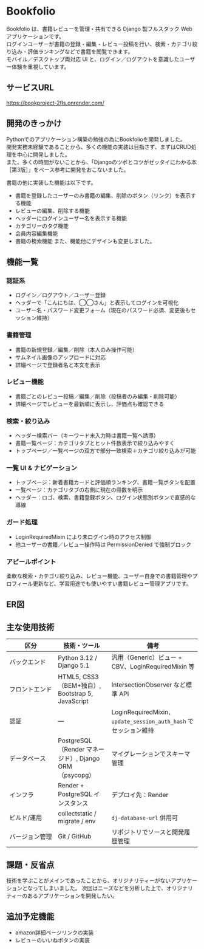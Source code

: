 <h1>Bookfolio</h1>
<p>
Bookfolio は、書籍レビューを管理・共有できる Django 製フルスタック Web アプリケーションです。<br>
ログインユーザーが書籍の登録・編集・レビュー投稿を行い、検索・カテゴリ絞り込み・評価ランキングなどで書籍を閲覧できます。<br>
モバイル／デスクトップ両対応 UI と、ログイン／ログアウトを意識したユーザー体験を重視しています。
</p>
</p>
<h2>サービスURL</h2>
<a href="https://bookproject-2fls.onrender.com/">https://bookproject-2fls.onrender.com/</a>
<h2>開発のきっかけ</h2>
<p>
Pythonでのアプリケーション構築の勉強の為にBookfolioを開発しました。<br>
開発実務未経験であることから、多くの機能の実装は目指さず、まずはCRUD処理を中心に開発しました。<br>
また、多くの時間がないことから、「Djangoのツボとコツがゼッタイにわかる本［第3版］」をベース参考に開発をおこないました。
</p>
書籍の他に実装した機能は以下です。
<ul>
<li>書籍を登録したユーザーのみ書籍の編集、削除のボタン（リンク）を表示する機能</li>
<li>レビューの編集、削除する機能</li>
<li>ヘッダーにログインユーザー名を表示する機能</li>
<li>カテゴリーのタグ機能</li>
<li>会員内容編集機能</li>
<li>書籍の検索機能
また、機能他にデザインも変更しました。
</ul>
<h2>機能一覧</h2>
<h3>認証系</h3>
<ul>
  <li>ログイン／ログアウト／ユーザー登録</li>
  <li>ヘッダーで「こんにちは、◯◯さん」と表示してログインを可視化</li>
  <li>ユーザー名・パスワード変更フォーム（現在のパスワード必須、変更後もセッション維持）</li>
</ul>
<h3>書籍管理</h3>
<ul>
  <li>書籍の新規登録／編集／削除（本人のみ操作可能）</li>
  <li>サムネイル画像のアップロードに対応</li>
  <li>詳細ページで登録者名と本文を表示</li>
</ul>
<h3>レビュー機能</h3>
<ul>
  <li>書籍ごとのレビュー投稿／編集／削除（投稿者のみ編集・削除可能）</li>
  <li>詳細ページでレビューを最新順に表示し、評価点も確認できる</li>
</ul>
<h3>検索・絞り込み</h3>
<ul>
  <li>ヘッダー検索バー（キーワード未入力時は書籍一覧へ誘導）</li>
  <li>書籍一覧ページ：カテゴリタブとヒット件数表示で絞り込みやすく</li>
  <li>トップページ／一覧ページの双方で部分一致検索＋カテゴリ絞り込みが可能</li>
</ul>
<h3>一覧 UI &amp; ナビゲーション</h3>
<ul>
  <li>トップページ：新着書籍カードと評価順ランキング、書籍一覧ボタンを配置</li>
  <li>一覧ページ：カテゴリタブの右側に現在の冊数を明示</li>
  <li>ヘッダー：ロゴ、検索、書籍登録ボタン、ログイン状態別ボタンで直感的な導線</li>
</ul>
<h3>ガード処理</h3>
<ul>
  <li>LoginRequiredMixin により未ログイン時のアクセス制御</li>
  <li>他ユーザーの書籍／レビュー操作時は PermissionDenied で強制ブロック</li>
</ul>

<h3>アピールポイント</h3>
<p>
  柔軟な検索・カテゴリ絞り込み、レビュー機能、ユーザー自身での書籍管理やプロフィール更新など、学習用途でも使いやすい書籍レビュー管理アプリです。
</p>
<h2>ER図</h2>
<h2>主な使用技術</h2>

| 区分 | 技術・ツール| 備考 |
|---|---|---|
| バ&#8288;ッ&#8288;ク&#8288;エ&#8288;ン&#8288;ド | Python 3.12 / Django 5.1 | 汎用（Generic）ビュー + CBV、LoginRequiredMixin 等 |
| フ&#8288;ロ&#8288;ン&#8288;ト&#8288;エ&#8288;ン&#8288;ド | HTML5, CSS3（BEM+独自）, Bootstrap 5, JavaScript | IntersectionObserver など標準 API |
| 認&#8288;証 | — | LoginRequiredMixin、`update_session_auth_hash` でセッション維持 |
| デ&#8288;ー&#8288;タ&#8288;ベ&#8288;ー&#8288;ス | PostgreSQL（Render マネージド）, Django ORM（psycopg） | マイグレーションでスキーマ管理 |
| イ&#8288;ン&#8288;フ&#8288;ラ | Render + PostgreSQL インスタンス | デプロイ先：Render |
| ビ&#8288;ル&#8288;ド&#8288;/&#8288;運&#8288;用 | collectstatic / migrate / env | `dj-database-url` 併用可 |
| バ&#8288;ー&#8288;ジ&#8288;ョ&#8288;ン&#8288;管&#8288;理 | Git / GitHub| リポジトリでソースと開発履歴管理 |
<h2>課題・反省点</h2>
技術を学ぶことがメインであったことから、オリジナリティーがないアプリケーションとなってしまいました。
次回はニーズなどを分析した上で、オリジナリティーのあるアプリケーションを開発したい。
<h2>追加予定機能</h2>
<ul>
<li>amazon詳細ページリンクの実装</li>
<li>レビューのいいねボタンの実装</li>
</ul>
